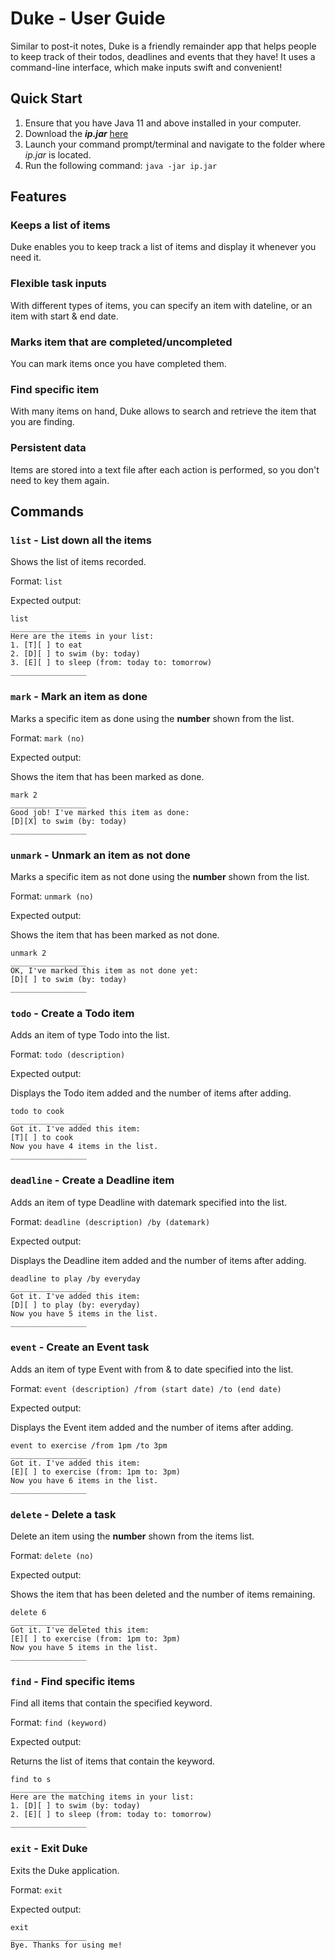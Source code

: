 # Duke - User Guide
Similar to post-it notes, Duke is a friendly remainder app that helps people to keep track of their todos, deadlines and events that they have! It uses a command-line interface, which make inputs swift and convenient! 

## Quick Start
1. Ensure that you have Java 11 and above installed in your computer.
2. Download the ***ip.jar*** [here](https://github.com/pinyoko573/ip/releases)
3. Launch your command prompt/terminal and navigate to the folder where *ip.jar* is located.
4. Run the following command: `java -jar ip.jar`

## Features
### Keeps a list of items

Duke enables you to keep track a list of items and display it whenever you need it.

### Flexible task inputs

With different types of items, you can specify an item with dateline, or an item with start & end date.

### Marks item that are completed/uncompleted

You can mark items once you have completed them.

### Find specific item

With many items on hand, Duke allows to search and retrieve the item that you are finding.

### Persistent data

Items are stored into a text file after each action is performed, so you don't need to key them again.

## Commands

### `list` - List down all the items

Shows the list of items recorded.

Format: `list`

Expected output:
```
list
_________________
Here are the items in your list:
1. [T][ ] to eat
2. [D][ ] to swim (by: today)
3. [E][ ] to sleep (from: today to: tomorrow)
_________________
```

### `mark` - Mark an item as done

Marks a specific item as done using the **number** shown from the list.

Format: `mark (no)`

Expected output:

Shows the item that has been marked as done.
```
mark 2
_________________
Good job! I've marked this item as done:
[D][X] to swim (by: today)
_________________
```

### `unmark` - Unmark an item as not done

Marks a specific item as not done using the **number** shown from the list.

Format: `unmark (no)`

Expected output:

Shows the item that has been marked as not done.
```
unmark 2
_________________
OK, I've marked this item as not done yet:
[D][ ] to swim (by: today)
_________________
```

### `todo` - Create a Todo item

Adds an item of type Todo into the list.

Format: `todo (description)`

Expected output:

Displays the Todo item added and the number of items after adding.
```
todo to cook
_________________
Got it. I've added this item:
[T][ ] to cook
Now you have 4 items in the list.
_________________
```

### `deadline` - Create a Deadline item

Adds an item of type Deadline with datemark specified into the list.

Format: `deadline (description) /by (datemark)`

Expected output:

Displays the Deadline item added and the number of items after adding.
```
deadline to play /by everyday
_________________
Got it. I've added this item:
[D][ ] to play (by: everyday)
Now you have 5 items in the list.
_________________
```

### `event` - Create an Event task

Adds an item of type Event with from & to date specified into the list.

Format: `event (description) /from (start date) /to (end date)`

Expected output:

Displays the Event item added and the number of items after adding.
```
event to exercise /from 1pm /to 3pm
_________________
Got it. I've added this item:
[E][ ] to exercise (from: 1pm to: 3pm)
Now you have 6 items in the list.
_________________
```

### `delete` - Delete a task

Delete an item using the **number** shown from the items list.

Format: `delete (no)`

Expected output:

Shows the item that has been deleted and the number of items remaining.
```
delete 6
_________________
Got it. I've deleted this item:
[E][ ] to exercise (from: 1pm to: 3pm)
Now you have 5 items in the list.
_________________
```

### `find` - Find specific items

Find all items that contain the specified keyword.

Format: `find (keyword)`

Expected output:

Returns the list of items that contain the keyword.
```
find to s
_________________
Here are the matching items in your list:
1. [D][ ] to swim (by: today)
2. [E][ ] to sleep (from: today to: tomorrow)
_________________
```

### `exit` - Exit Duke

Exits the Duke application.

Format: `exit`

Expected output:
```
exit
_________________
Bye. Thanks for using me!
```
